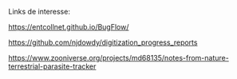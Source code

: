 Links de interesse:

https://entcollnet.github.io/BugFlow/

https://github.com/njdowdy/digitization_progress_reports

https://www.zooniverse.org/projects/md68135/notes-from-nature-terrestrial-parasite-tracker
